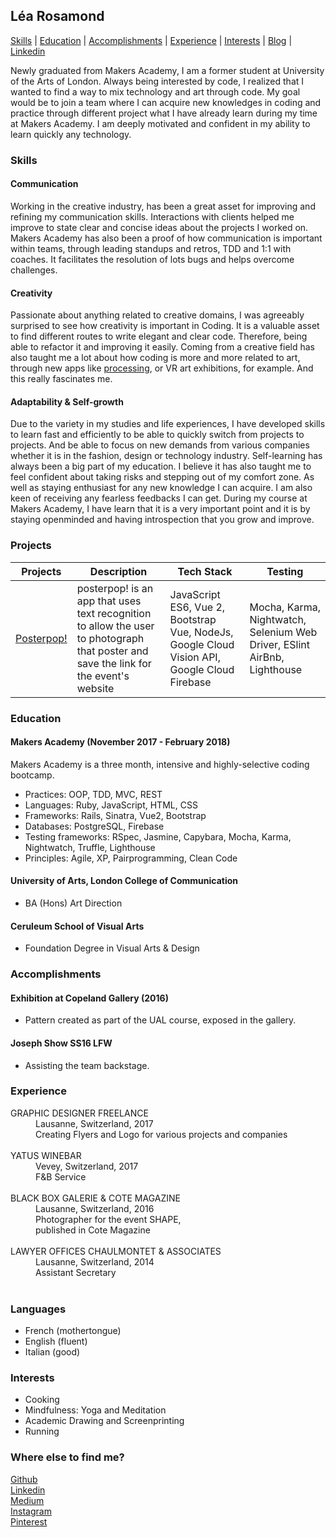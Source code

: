 ## Léa Rosamond

[Skills](https://github.com/lea-rsm/CV/blob/master/CV.md#skills) | [Education](https://github.com/lea-rsm/CV/blob/master/CV.md#education) | [Accomplishments](https://github.com/lea-rsm/CV/blob/master/CV.md#accomplishments) | [Experience](https://github.com/lea-rsm/CV/blob/master/CV.md#experience) | [Interests](https://github.com/lea-rsm/CV/blob/master/CV.md#interests) | [Blog](https://medium.com/@team_processive/makers-academy-final-project-day-06-or-our-first-day-without-a-white-board-28c18033e7a8) | [Linkedin](https://www.linkedin.com/in/léa-rosamond-b973a315a/)

Newly graduated from Makers Academy,
I am a former student at University of the Arts of London. Always being interested by code, I realized that I wanted to find a way to mix technology and art through code.
My goal would be to join a team where I can acquire new knowledges in coding and practice through different project what I have already learn during my time at Makers Academy.
I am deeply motivated and confident in my ability to learn quickly any technology.


### Skills


#### Communication
Working in the creative industry, has been a great asset for improving and refining my communication skills.
Interactions with clients helped me improve to state clear and concise ideas about the projects I worked on.
Makers Academy has also been a proof of how communication is important within teams, through leading standups and retros, TDD and 1:1 with coaches. It facilitates the resolution of lots bugs and helps overcome challenges.

#### Creativity
Passionate about anything related to creative domains, I was agreeably surprised to see how creativity is important in Coding. It is a valuable asset to find different routes to write elegant and clear code. Therefore, being able to refactor it and improving it easily. Coming from a creative field has also taught me a lot about how coding is more and more related to art, through new apps like [processing](http://processingjs.org), or VR art exhibitions, for example. And this really fascinates me.

#### Adaptability & Self-growth
Due to the variety in my studies and life experiences, I have developed skills to learn fast and efficiently to be able to quickly switch from projects to projects. And be able to focus on new demands from various companies whether it is in the fashion, design or technology industry.
Self-learning has always been a big part of my education. I believe it has also taught me to feel confident about taking risks and stepping out of my comfort zone. As well as staying enthusiast for any new knowledge I can acquire.
I am also keen of receiving any fearless feedbacks I can get. During my course at Makers Academy, I have learn that it is a very important point and it is by staying openminded and having introspection that you grow and improve.
### Projects

| Projects | Description | Tech Stack | Testing |
|-------------|-------------|-------|-------|
|[Posterpop!](https://github.com/lea-rsm/posterpop)       |   posterpop! is an app that uses text recognition to allow the user to photograph that poster and save the link for the event's website       | JavaScript ES6, Vue 2, Bootstrap Vue, NodeJs, Google Cloud Vision API, Google Cloud Firebase   | Mocha, Karma, Nightwatch, Selenium Web Driver, ESlint AirBnb, Lighthouse


### Education

#### Makers Academy (November 2017 - February 2018)

Makers Academy is a three month, intensive and highly-selective coding bootcamp.
* Practices: OOP, TDD, MVC, REST
* Languages: Ruby, JavaScript, HTML, CSS
* Frameworks: Rails, Sinatra, Vue2, Bootstrap
* Databases: PostgreSQL, Firebase
* Testing frameworks: RSpec, Jasmine, Capybara, Mocha, Karma, Nightwatch, Truffle, Lighthouse
* Principles: Agile, XP, Pairprogramming, Clean Code

#### University of Arts, London College of Communication
* BA (Hons) Art Direction

#### Ceruleum School of Visual Arts
* Foundation Degree in Visual Arts & Design


### Accomplishments

#### Exhibition at Copeland Gallery (2016)

- Pattern created as part of the UAL course, exposed in the gallery.

#### Joseph Show SS16 LFW

- Assisting the team backstage.


### Experience

<dt>GRAPHIC DESIGNER FREELANCE</dt><dd>Lausanne, Switzerland, 2017 <br>
Creating Flyers and Logo for various projects and companies</dd>
<br>

<dt>YATUS WINEBAR</dt><dd>Vevey, Switzerland, 2017 <br>
F&B Service</dd>
<br>


 <dt>BLACK BOX GALERIE & COTE MAGAZINE</dt>
 <dd>Lausanne, Switzerland, 2016<br>
Photographer for the event SHAPE, <br>
published in Cote Magazine</dd>
<br>

<dt>LAWYER OFFICES CHAULMONTET & ASSOCIATES</dt><dd>Lausanne, Switzerland,  2014 <br>Assistant Secretary</dd>
<br>



### Languages

- French (mothertongue)
- English (fluent)
- Italian (good)


### Interests

* Cooking
* Mindfulness: Yoga and Meditation
* Academic Drawing and Screenprinting
* Running

### Where else to find me?
[Github](https://github.com/lea-rsm)<br>
[Linkedin](https://www.linkedin.com/in/léa-rosamond-b973a315a/)<br>
[Medium](https://medium.com/@team_processive/makers-academy-final-project-day-06-or-our-first-day-without-a-white-board-28c18033e7a8)<br>
[Instagram](https://www.instagram.com/lea_rsm/) <br>
[Pinterest](https://www.pinterest.fr/leapaulinerose/)
